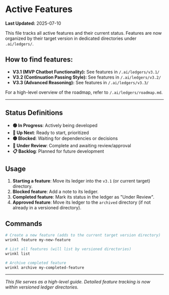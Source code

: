 # Active Features

**Last Updated:** 2025-07-10

This file tracks all active features and their current status. Features are now organized by their target version in dedicated directories under `.ai/ledgers/`.

## How to find features:

*   **V3.1 (MVP Chatbot Functionality):** See features in `/.ai/ledgers/v3.1/`
*   **V3.2 (Continuation Passing Style):** See features in `/.ai/ledgers/v3.2/`
*   **V3.3 (Advanced Reasoning):** See features in `/.ai/ledgers/v3.3/`

For a high-level overview of the roadmap, refer to `/.ai/ledgers/roadmap.md`.

---

## Status Definitions

- **🟢 In Progress**: Actively being developed
- **🔴 Up Next**: Ready to start, prioritized
- **🟡 Blocked**: Waiting for dependencies or decisions
- **🔵 Under Review**: Complete and awaiting review/approval
- **📋 Backlog**: Planned for future development

## Usage

1. **Starting a feature**: Move its ledger into the `v3.1` (or current target) directory.
2. **Blocked feature**: Add a note to its ledger.
3. **Completed feature**: Mark its status in the ledger as "Under Review".
4. **Approved feature**: Move its ledger to the `archived` directory (if not already in a versioned directory).

## Commands

```bash
# Create a new feature (adds to the current target version directory)
wrinkl feature my-new-feature

# List all features (will list by versioned directories)
wrinkl list

# Archive completed feature
wrinkl archive my-completed-feature
```

---

*This file serves as a high-level guide. Detailed feature tracking is now within versioned ledger directories.*
